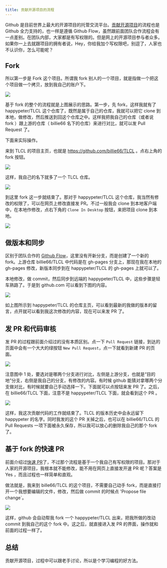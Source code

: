 ```yaml
---
title: 贡献开源项目的流程
---
```


Github 是目前世界上最大的开源项目的托管交流平台。[贡献开源项目](https://opensource.guide/how-to-contribute/)的流程也是 Github 全力支持的，也一样是遵循 Github Flow，虽然跟前面团队合作流程会有一点差别。在团队内部，大家都是有写权限的。但是网上的开源项目参与者众多。如果你一上去就跟项目的拥有者说，Hey，你给我加个写权限吧，别逗了，人家也不认识你，怎么可能呢？

## Fork

所以第一步是 Fork 这个项目。所谓我 fork 别人的一个项目，就是指做一个把这个项目做一个拷贝，放到我自己的账户下。

![](https://happypeter.github.io/images/2019031701.jpg)


基于 fork 的整个的流程就是上图展示的思路。第一步，先 fork，这样我就有了 happypeter/TLCL 这个仓库了，既然是属于自己的仓库，我就可以把它 clone 到本地，做修改，然后推送到回这个仓库之中。这样我把我自己的仓库（或者说 fork ）跟上游的仓库（ billie66 名下的仓库）来进行对比，就可以发 Pull Request 了。

下面来实际操作。

来到 TLCL 的项目主页，也就是 <https://github.com/billie66/TLCL> 。点右上角的 fork 按钮。

![](https://happypeter.github.io/images/2019031702.jpg)


这样，我自己的名下就多了一个 TLCL 仓库。

![](https://happypeter.github.io/images/2019031703.jpg)


到这里 fork 这一步就结束了。那对于 happypeter/TLCL 这个仓库，我当然有修改的权限了，可以在网页上修改直接发 PR。不过一般我会 clone 到本地客户端中，在本地作修改，点右下角的 `Clone In Desktop` 按钮，来把项目 clone 到本地。

![](https://happypeter.github.io/images/2019031704.jpg)

## 做版本和同步

区别于团队合作的 [Github Flow](http://gitbeijing.com/flow/)，这里没有开新分支，而是创建了一个新的 fork。上游仓库 billie66/TLCL 中代码是在 gh-pages 分支上，那现在我在本地的 gh-pages 修改，新版本同步到在 happypeter/TLCL 的 gh-pages 上就可以了。

本地修改，做 commit，然后同步到远端的 happypeter/TLCL 中，这些步骤是轻车熟路了。于是到 github.com 可以看到下图的内容。

![](https://happypeter.github.io/images/2019031705.jpg)


如上图所示到 happypeter/TLCL 的仓库主页，可以看到最新的我做的版本的留言，点开就可以看到我这次修改的内容，现在可以来发 PR 了。

## 发 PR 和代码审核

发 PR 的过程跟前面介绍过的没有本质区别。点一下 `Pull Request` 链接，到达的页面中会有一个大大的绿按钮 `New Pull Request`，点一下就看到新建 PR 的页面。

![](https://happypeter.github.io/images/2019031706.jpg)

注意图中 1 处，要选对是哪两个分支进行对比，左侧是上游分支，也就是“目的地”分支，右侧是我自己的分支，有修改的内容。有时候 github 能猜对拿哪两个分支做对比，有时候就要自己手动选择一下。下面就可以点按钮来发 PR 了。之后，在 billie66/TLCL 下面，注意不是 happypeter/TLCL 下面，就会看到这个 PR 。

![](https://happypeter.github.io/images/2019031707.jpg)


这样，我这次贡献代码的工作就结束了。TLCL 的版本历史中会永远留下 happypeter 的名字。同时我发的这个 PR 关掉之后，也可以在 billie66/TLCL 的 Pull Requests 一项下面被永久保存，所以我可以放心的删除我自己的那个 fork 了。


## 基于 fork 的快速 PR

前面介绍过[快速 PR](https://github.com/blog/1945-quick-pull-requests)了，不过那个流程是基于一个我自己有写权限的项目。那对于人家的开源项目，我根本就不能修改，能不用在网页上直接发开速 PR 呢？答案是 Yes ，而且过程也一样简单和直观。

做法就是，我来到 bille66/TLCL 的这个项目，不需要自己动手 fork，而是直接打开一个我想要编辑的文件，修改，然后做 commit 的时候点 'Propose file change`。

![](https://happypeter.github.io/images/2019031708.jpg)

这样，github 会自动帮我 fork 一个 happypeter/TLCL 出来，把我所做的改动 commit 到我自己的这个 fork 中。这之后，就直接进入发 PR 的界面，操作就和前面的过程一样了。

## 总结

贡献开源项目，过程中可以跟老手讨论，所以是个学习编程的好方法。
